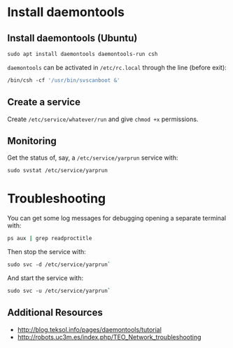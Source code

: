 # Install daemontools

## Install daemontools (Ubuntu)

```bash
sudo apt install daemontools daemontools-run csh
```

`daemontools` can be activated in `/etc/rc.local` through the line (before exit):

```bash
/bin/csh -cf '/usr/bin/svscanboot &'
```

## Create a service
Create `/etc/service/whatever/run` and give `chmod +x` permissions.

## Monitoring
Get the status of, say, a `/etc/service/yarprun` service with:

```bash
sudo svstat /etc/service/yarprun
```

# Troubleshooting
You can get some log messages for debugging opening a separate terminal with:
```bash
ps aux | grep readproctitle
```

Then stop the service with:
```bash
sudo svc -d /etc/service/yarprun`
```

And start the service with:
```bash
sudo svc -u /etc/service/yarprun`
```

## Additional Resources
- http://blog.teksol.info/pages/daemontools/tutorial
- http://robots.uc3m.es/index.php/TEO_Network_troubleshooting
